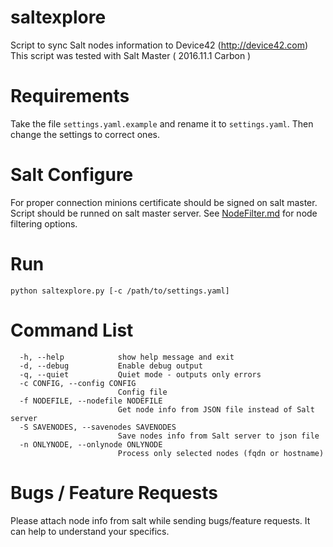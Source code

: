 # saltexplore
Script to sync Salt nodes information to Device42 (http://device42.com)
This script was tested with Salt Master ( 2016.11.1 Carbon )

# Requirements
Take the file `settings.yaml.example` and rename it to `settings.yaml`. Then change the settings to correct ones.

# Salt Configure
For proper connection minions certificate should be signed on salt master.
Script should be runned on salt master server.
See [NodeFilter.md](./NodeFilter.md) for node filtering options.

# Run
```
python saltexplore.py [-c /path/to/settings.yaml]
```

# Command List
```
  -h, --help            show help message and exit
  -d, --debug           Enable debug output
  -q, --quiet           Quiet mode - outputs only errors
  -c CONFIG, --config CONFIG
                        Config file
  -f NODEFILE, --nodefile NODEFILE
                        Get node info from JSON file instead of Salt server
  -S SAVENODES, --savenodes SAVENODES
                        Save nodes info from Salt server to json file
  -n ONLYNODE, --onlynode ONLYNODE
                        Process only selected nodes (fqdn or hostname)
```

# Bugs / Feature Requests

Please attach node info from salt while sending bugs/feature requests. It can help to understand your specifics.
